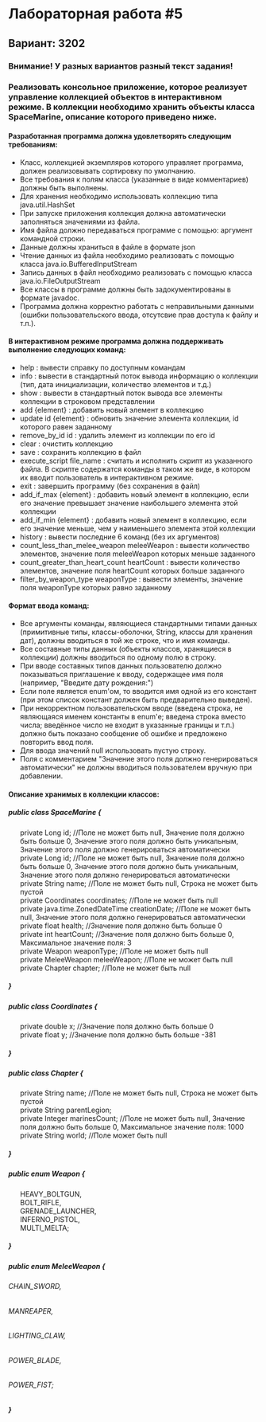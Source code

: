 Лабораторная работа #5
====================================================================================================================================================================================================================
Вариант: 3202
---------------------------------------------------------------------------------------------------------------------------------------------------------------------------------------------------------------------
### Внимание! У разных вариантов разный текст задания!
### Реализовать консольное приложение, которое реализует управление коллекцией объектов в интерактивном режиме. В коллекции необходимо хранить объекты класса SpaceMarine, описание которого приведено ниже.

#### Разработанная программа должна удовлетворять следующим требованиям:
<ul>
<li>Класс, коллекцией экземпляров которого управляет программа, должен реализовывать сортировку по умолчанию.</li>
<li>Все требования к полям класса (указанные в виде комментариев) должны быть выполнены.</li>
<li>Для хранения необходимо использовать коллекцию типа java.util.HashSet</li>
<li>При запуске приложения коллекция должна автоматически заполняться значениями из файла.</li>
<li>Имя файла должно передаваться программе с помощью: аргумент командной строки.</li>
<li>Данные должны храниться в файле в формате json</li>
<li>Чтение данных из файла необходимо реализовать с помощью класса java.io.BufferedInputStream</li>
<li>Запись данных в файл необходимо реализовать с помощью класса java.io.FileOutputStream</li>
<li>Все классы в программе должны быть задокументированы в формате javadoc.</li>
<li>Программа должна корректно работать с неправильными данными (ошибки пользовательского ввода, отсутсвие прав доступа к файлу и т.п.).</li>
</ul>

#### В интерактивном режиме программа должна поддерживать выполнение следующих команд:
<ul>
<li>help : вывести справку по доступным командам</li>
<li>info : вывести в стандартный поток вывода информацию о коллекции (тип, дата инициализации, количество элементов и т.д.)</li>
<li>show : вывести в стандартный поток вывода все элементы коллекции в строковом представлении</li>
<li>add {element} : добавить новый элемент в коллекцию</li>
<li>update id {element} : обновить значение элемента коллекции, id которого равен заданному</li>
<li>remove_by_id id : удалить элемент из коллекции по его id</li>
<li>clear : очистить коллекцию</li>
<li>save : сохранить коллекцию в файл</li>
<li>execute_script file_name : считать и исполнить скрипт из указанного файла. В скрипте содержатся команды в таком же виде, в котором их вводит пользователь в интерактивном режиме.</li>
<li>exit : завершить программу (без сохранения в файл)</li>
<li>add_if_max {element} : добавить новый элемент в коллекцию, если его значение превышает значение наибольшего элемента этой коллекции</li>
<li>add_if_min {element} : добавить новый элемент в коллекцию, если его значение меньше, чем у наименьшего элемента этой коллекции</li>
<li>history : вывести последние 6 команд (без их аргументов)</li>
<li>count_less_than_melee_weapon meleeWeapon : вывести количество элементов, значение поля meleeWeapon которых меньше заданного</li>
<li>count_greater_than_heart_count heartCount : вывести количество элементов, значение поля heartCount которых больше заданного</li>
<li>filter_by_weapon_type weaponType : вывести элементы, значение поля weaponType которых равно заданному</li>
</ul>

#### Формат ввода команд:
<ul>
<li>Все аргументы команды, являющиеся стандартными типами данных (примитивные типы, классы-оболочки, String, классы для хранения дат), должны вводиться в той же строке, что и имя команды.</li>
<li>Все составные типы данных (объекты классов, хранящиеся в коллекции) должны вводиться по одному полю в строку.</li>
<li>При вводе составных типов данных пользователю должно показываться приглашение к вводу, содержащее имя поля (например, "Введите дату рождения:")</li>
<li>Если поле является enum'ом, то вводится имя одной из его констант (при этом список констант должен быть предварительно выведен).</li>
<li>При некорректном пользовательском вводе (введена строка, не являющаяся именем константы в enum'е; введена строка вместо числа; введённое число не входит в указанные границы и т.п.) должно быть показано сообщение об ошибке и предложено повторить ввод поля.</li>
<li>Для ввода значений null использовать пустую строку.</li>
<li>Поля с комментарием "Значение этого поля должно генерироваться автоматически" не должны вводиться пользователем вручную при добавлении.</li>
</ul>

#### Описание хранимых в коллекции классов:
##### public class SpaceMarine {
<ul type="none">
<li>private Long id; //Поле не может быть null, Значение поля должно быть больше 0, Значение этого поля должно быть уникальным, Значение этого поля должно генерироваться автоматически</li>
<li>private Long id; //Поле не может быть null, Значение поля должно быть больше 0, Значение этого поля должно быть уникальным, Значение этого поля должно генерироваться автоматически</li>
<li>private String name; //Поле не может быть null, Строка не может быть пустой</li>
<li>private Coordinates coordinates; //Поле не может быть null</li>
<li>private java.time.ZonedDateTime creationDate; //Поле не может быть null, Значение этого поля должно генерироваться автоматически</li>
<li>private float health; //Значение поля должно быть больше 0</li>
<li>private int heartCount; //Значение поля должно быть больше 0, Максимальное значение поля: 3</li>
<li>private Weapon weaponType; //Поле не может быть null</li>
<li>private MeleeWeapon meleeWeapon; //Поле не может быть null</li>
<li>private Chapter chapter; //Поле не может быть null</li>
</ul>

##### }

##### public class Coordinates {
<ul type="none">
<li>private double x; //Значение поля должно быть больше 0</li>
<li>private float y; //Значение поля должно быть больше -381<li>
</ul>

##### }

##### public class Chapter {
<ul type="none">
<li>private String name; //Поле не может быть null, Строка не может быть пустой</li>
<li>private String parentLegion;</li>
<li>private Integer marinesCount; //Поле не может быть null, Значение поля должно быть больше 0, Максимальное значение поля: 1000</li>
<li>private String world; //Поле может быть null</li>
</ul>

##### }

##### public enum Weapon {
<ul type="none">
<li>HEAVY_BOLTGUN,</li>
<li>BOLT_RIFLE,</li>
<li>GRENADE_LAUNCHER,</li>
<li>INFERNO_PISTOL,</li>
<li>MULTI_MELTA;</li>
</ul>

##### }

##### public enum MeleeWeapon {

######     CHAIN_SWORD,

######     MANREAPER,

######     LIGHTING_CLAW,

######     POWER_BLADE,

######     POWER_FIST;

##### } 
